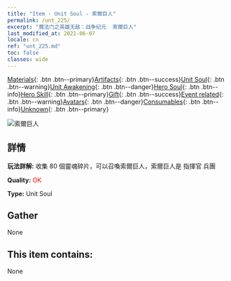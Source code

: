 ```yaml
---
title: "Item - Unit Soul - 索爾巨人"
permalink: /unt_225/
excerpt: "魔法门之英雄无敌：战争纪元  索爾巨人"
last_modified_at: 2021-06-07
locale: cn
ref: "unt_225.md"
toc: false
classes: wide
---
```

 [Materials](/ItemsCN/){: .btn .btn--primary}[Artifacts](/ItemsCN/Artifacts/){: .btn .btn--success}[Unit Soul](/ItemsCN/UnitSoul/){: .btn .btn--warning}[Unit Awakening](/ItemsCN/UnitAwakening/){: .btn .btn--danger}[Hero Soul](/ItemsCN/HeroSoul/){: .btn .btn--info}[Hero Skill](/ItemsCN/HeroSkill/){: .btn .btn--primary}[Gift](/ItemsCN/Gift/){: .btn .btn--success}[Event related](/ItemsCN/Events/){: .btn .btn--warning}[Avatars](/ItemsCN/Avatars/){: .btn .btn--danger}[Consumables](/ItemsCN/Consumables/){: .btn .btn--info}[Unknown](/ItemsCN/Unknown/){: .btn .btn--primary}

 ![索爾巨人](/images/u/ti_suoerjuren.jpg)

## 詳情
 **玩法詳解:** 收集 80 個靈魂碎片，可以召喚索爾巨人，索爾巨人是 指揮官 兵團

 **Quality:** <span style="color: #FF0000">OK</span>

 **Type:** Unit Soul

## Gather

  None

## This item contains:

  None

